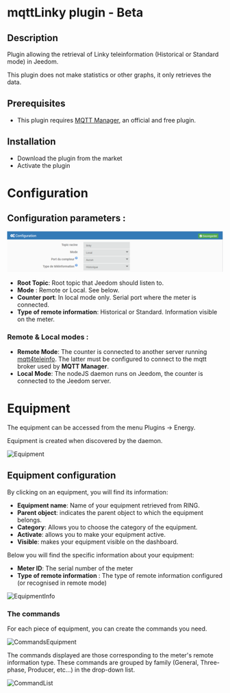# mqttLinky plugin - Beta

## Description

Plugin allowing the retrieval of Linky teleinformation (Historical or Standard mode) in Jeedom.

This plugin does not make statistics or other graphs, it only retrieves the data.

## Prerequisites

- This plugin requires [MQTT Manager](https://market.jeedom.com/index.php?v=d&p=market_display&id=4213), an official and free plugin.

## Installation

- Download the plugin from the market
- Activate the plugin

# Configuration

## Configuration parameters :

![Configuration](../images/configuration.png)

- **Root Topic**: Root topic that Jeedom should listen to.
- **Mode** : Remote or Local. See below.
- **Counter port**: In local mode only. Serial port where the meter is connected.
- **Type of remote information**: Historical or Standard. Information visible on the meter.

### Remote & Local modes :

- **Remote Mode**: The counter is connected to another server running [mqtt4teleinfo](https://www.npmjs.com/package/mqtt4teleinfo). The latter must be configured to connect to the mqtt broker used by **MQTT Manager**.
- **Local Mode**: The nodeJS daemon runs on Jeedom, the counter is connected to the Jeedom server.

# Equipment

The equipment can be accessed from the menu Plugins → Energy.

Equipment is created when discovered by the daemon.

![Equipment](../images/equipment.png)

## Equipment configuration

By clicking on an equipment, you will find its information:

- **Equipment name**: Name of your equipment retrieved from RING.
- **Parent object**: indicates the parent object to which the equipment belongs.
- **Category**: Allows you to choose the category of the equipment.
- **Activate**: allows you to make your equipment active.
- **Visible**: makes your equipment visible on the dashboard.

Below you will find the specific information about your equipment:

- **Meter ID**: The serial number of the meter
- **Type of remote information** : The type of remote information configured (or recognised in remote mode)

![EquipmentInfo](../images/infoequipment.png)

### The commands

For each piece of equipment, you can create the commands you need.

![CommandsEquipment](../images/commandesequipment.png)

The commands displayed are those corresponding to the meter's remote information type. These commands are grouped by family (General, Three-phase, Producer, etc...) in the drop-down list.

![CommandList](../images/commandlist.png)
